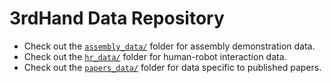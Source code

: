 # 3rdHand Data Repository

 * Check out the [`assembly_data/`](assembly_data) folder for assembly demonstration data.
 * Check out the [`hr_data/`](hr_data) folder for human-robot interaction data.
 * Check out the [`papers_data/`](papers_data) folder for data specific to published papers.
